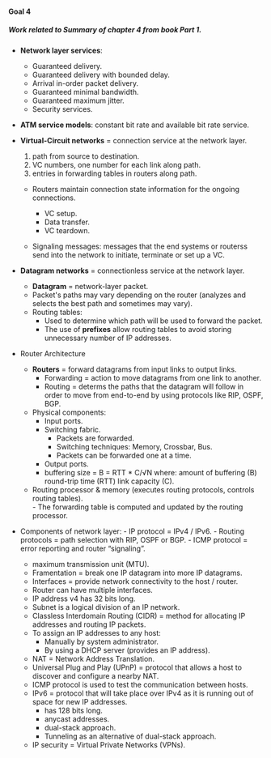 #### Goal 4
##### Work related to Summary of chapter 4 from book  Part 1.

* **Network layer services**:
	- Guaranteed delivery.	
	- Guaranteed delivery with bounded delay.
	- Arrival in-order packet delivery.
	- Guaranteed minimal bandwidth.
	- Guaranteed maximum jitter.
	- Security services.
	
* **ATM service models**: constant bit rate and available bit rate service.

* **Virtual-Circuit networks** = connection service at the network layer.  
	1. path from source to destination.
	2. VC numbers, one number for each link along path.
	3. entries in forwarding tables in routers along path.
	
	* Routers maintain connection state information for the ongoing connections.
		- VC setup.
		- Data transfer.
		- VC teardown.
		
	* Signaling messages: messages that the end systems or routerss send into the network to initiate, terminate or set up a VC.
	
* **Datagram networks** = connectionless service at the network layer.
	- **Datagram** = network-layer packet.
	- Packet's paths may vary depending on the router (analyzes and selects the best path and sometimes may vary).
	- Routing tables:
		* Used to determine which path will be used to forward the packet.
		* The use of **prefixes** allow routing tables to avoid storing unnecessary number of IP addresses.
		
* Router Architecture		
	- **Routers** = forward datagrams from input links to output links.
		* Forwarding = action to move datagrams from one link to another. 
		* Routing = determs the paths that the datagram will follow in order to move from end-to-end by using protocols like RIP, OSPF, BGP.
	- Physical components:
		* Input ports.
		* Switching fabric.
			- Packets are forwarded.
			- Switching techniques: Memory, Crossbar, Bus.
			- Packets can be forwarded one at a time.
		* Output ports.
		* buffering size = B = RTT * C/√N
			where: 	amount of buffering (B) 
					round-trip time (RTT) 
					link capacity (C).
	* Routing processor & memory (executes routing protocols, controls routing tables).			
			- The forwarding table is computed and updated by the routing processor.
* Components of network layer:
		- IP protocol = IPv4 / IPv6.
		- Routing protocols = path selection with RIP, OSPF or BGP.
		- ICMP protocol = error reporting and router “signaling”.
			
	* maximum transmission unit (MTU).		
	* Framentation = break one IP datagram into more IP datagrams.
	* Interfaces = provide network connectivity to the host / router.
	* Router can have multiple interfaces.
	* IP address v4 has 32 bits long.
	* Subnet is a logical division of an IP network.
	* Classless Interdomain Routing (CIDR) =  method for allocating IP addresses and routing IP packets.
	* To assign an IP addresses to any host:
		- Manually by system administrator.
		- By using a DHCP server (provides an IP address).
	* NAT = Network Address Translation.
	* Universal Plug and Play (UPnP) = protocol that allows a host to discover and configure a nearby NAT.
	* ICMP protocol	is used to test the communication between hosts.
	* IPv6 = protocol that will take place over IPv4 as it is running out of space for new IP addresses.
		- has 128 bits long.
		- anycast addresses.
		- dual-stack approach.
		- Tunneling as an alternative of dual-stack approach.
	* IP security = Virtual Private Networks (VPNs).
